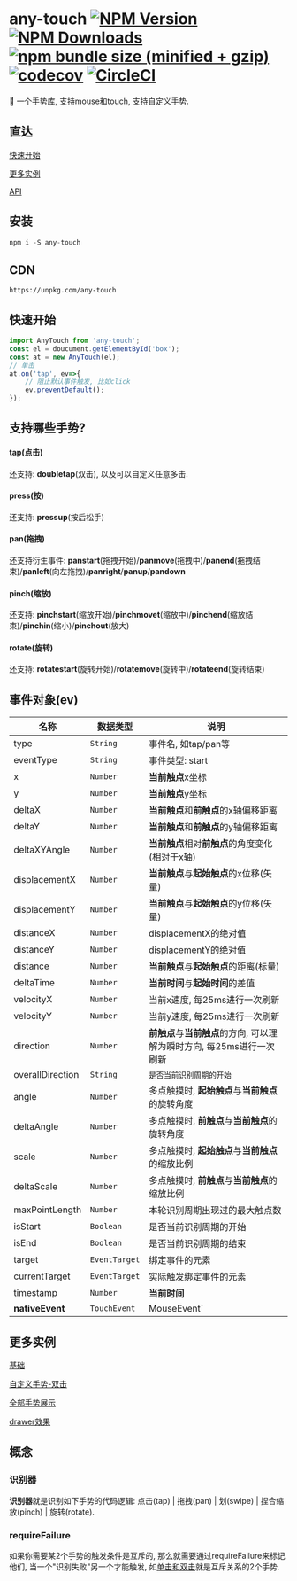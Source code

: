 # any-touch  [![NPM Version][npm-image]][npm-url] [![NPM Downloads][downloads-image]][downloads-url] [![npm bundle size (minified + gzip)][size-image]][size-url] [![codecov](https://codecov.io/gh/any86/any-touch/branch/develop/graph/badge.svg)](https://codecov.io/gh/any86/any-touch)  [![CircleCI](https://circleci.com/gh/any86/any-touch.svg?style=svg)](https://circleci.com/gh/any86/any-touch)


[size-image]: https://img.shields.io/bundlephobia/minzip/any-touch
[size-url]: https://bundlephobia.com/result?p=any-touch
[npm-image]: https://img.shields.io/npm/v/any-touch.svg
[npm-url]: https://npmjs.org/package/any-touch

[downloads-image]: https://img.shields.io/npm/dm/any-touch.svg
[downloads-url]: https://npmjs.org/package/any-touch


:wave:  一个手势库, 支持mouse和touch, 支持自定义手势.

## 直达
[快速开始](#快速开始)

[更多实例](#更多实例)

[API](docs/API.md)


## 安装
```javascript
npm i -S any-touch
```

## CDN
```
https://unpkg.com/any-touch
```

## 快速开始
```javascript
import AnyTouch from 'any-touch';
const el = doucument.getElementById('box');
const at = new AnyTouch(el);
// 单击
at.on('tap', ev=>{
    // 阻止默认事件触发, 比如click
    ev.preventDefault();
});
```

## 支持哪些手势?
#### tap(点击)
还支持: **doubletap**(双击), 以及可以自定义任意多击.

#### press(按)
还支持: **pressup**(按后松手)

#### pan(拖拽)
还支持衍生事件: **panstart**(拖拽开始)/**panmove**(拖拽中)/**panend**(拖拽结束)/**panleft**(向左拖拽)/**panright**/**panup**/**pandown**

#### pinch(缩放)
还支持: **pinchstart**(缩放开始)/**pinchmovet**(缩放中)/**pinchend**(缩放结束)/**pinchin**(缩小)/**pinchout**(放大)

#### rotate(旋转)
还支持: **rotatestart**(旋转开始)/**rotatemove**(旋转中)/**rotateend**(旋转结束)

## 事件对象(ev)
|名称|数据类型|说明
|---|---|---|
|type|`String`|事件名, 如tap/pan等|
|eventType|`String`|事件类型: start|move|end|cancel|
|x|`Number`|**当前触点**x坐标|
|y|`Number`|**当前触点**y坐标|
|deltaX|`Number`|**当前触点**和**前触点**的x轴偏移距离|
|deltaY|`Number`|**当前触点**和**前触点**的y轴偏移距离|
|deltaXYAngle|`Number`|**当前触点**相对**前触点**的角度变化(相对于x轴)|
|displacementX|`Number`|**当前触点**与**起始触点**的x位移(矢量)|
|displacementY|`Number`|**当前触点**与**起始触点**的y位移(矢量)|
|distanceX|`Number`|displacementX的绝对值|
|distanceY|`Number`|displacementY的绝对值|
|distance|`Number`|**当前触点**与**起始触点**的距离(标量)|
|deltaTime|`Number`|**当前时间**与**起始时间**的差值|
|velocityX|`Number`|当前x速度, 每25ms进行一次刷新|
|velocityY|`Number`|当前y速度, 每25ms进行一次刷新|
|direction|`Number`|**前触点**与**当前触点**的方向, 可以理解为瞬时方向, 每25ms进行一次刷新|
|overallDirection|`String`|`是否当前识别周期的开始`|
|angle|`Number`|多点触摸时, **起始触点**与**当前触点**的旋转角度|
|deltaAngle|`Number`|多点触摸时, **前触点**与**当前触点**的旋转角度|
|scale|`Number`|多点触摸时, **起始触点**与**当前触点**的缩放比例|
|deltaScale|`Number`|多点触摸时, **前触点**与**当前触点**的缩放比例|
|maxPointLength|`Number`|本轮识别周期出现过的最大触点数|
|isStart|`Boolean`|是否当前识别周期的开始|
|isEnd|`Boolean`|是否当前识别周期的结束|
|target|`EventTarget`|绑定事件的元素|
|currentTarget|`EventTarget`|实际触发绑定事件的元素|
|timestamp|`Number`|**当前时间**|
|**nativeEvent**|`TouchEvent`|MouseEvent`|原生事件对象|




## 更多实例
[基础](https://codepen.io/russell2015/pen/rRmQaw#)

[自定义手势-双击](https://codepen.io/russell2015/pen/xBrgjJ)

[全部手势展示](https://any86.github.io/any-touch/example/)

[drawer效果](https://codepen.io/russell2015/pen/jJRbgp?editors=0010)


## 概念

### 识别器
**识别器**就是识别如下手势的代码逻辑: 点击(tap) | 拖拽(pan) | 划(swipe) | 捏合缩放(pinch) | 旋转(rotate).

### requireFailure
如果你需要某2个手势的触发条件是互斥的, 那么就需要通过requireFailure来标记他们, 当一个"识别失败"另一个才能触发, 如[单击和双击](#requireFailure)就是互斥关系的2个手势.
